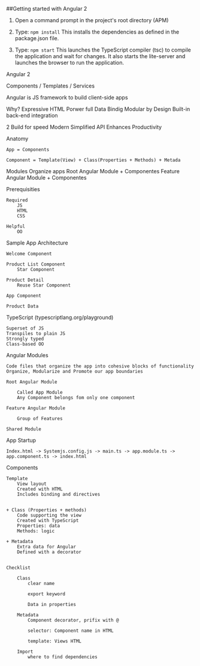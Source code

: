 ##Getting started with Angular 2

1) Open a command prompt in the project's root directory (APM)

2) Type: `npm install`
    This installs the dependencies as defined in the package.json file.
    
3) Type: `npm start`
    This launches the TypeScript compiler (tsc) to compile the application and wait for changes. 
    It also starts the lite-server and launches the browser to run the application.

Angular 2

Components / Templates / Services

Angular is
    JS framework to build client-side apps

Why?
    Expressive HTML
    Porwer full Data Bindig
    Modular by Design
    Built-in back-end integration

2
    Build for speed
    Modern
    Simplified API
    Enhances Productivity

Anatomy

    App = Components

    Component = Template(View) + Class(Properties + Methods) + Metada 

Modules
    Organize apps
        Root Angular Module + Componentes
        Feature Angular Module + Componentes


Prerequisities

    Required
        JS
        HTML
        CSS

    Helpful
        OO


Sample App Architecture

    Welcome Component

    Product List Component
        Star Component

    Product Detail
        Reuse Star Component

    App Component
    
    Product Data    


TypeScript (typescriptlang.org/playground)

    Superset of JS
    Transpiles to plain JS
    Strongly typed
    Class-based OO



Angular Modules

    Code files that organize the app into cohesive blocks of functionality
    Organize, Modularize and Promote our app boundaries

    Root Angular Module

        Called App Module
        Any Component belongs fom only one component

    Feature Angular Module

        Group of Features

    Shared Module

App Startup

    Index.html -> Systemjs.config.js -> main.ts -> app.module.ts -> app.component.ts -> index.html


Components

    Template 
        View layout 
        Created with HTML
        Includes binding and directives


    + Class (Properties + methods)
        Code supporting the view
        Created with TypeScript
        Properties: data
        Methods: logic

    + Metadata
        Extra data for Angular
        Defined with a decorator


    Checklist

        Class
            clear name

            export keyword

            Data in properties

        Metadata
            Component decorator, prifix with @

            selector: Component name in HTML

            template: Views HTML

        Import
            where to find dependencies  












